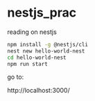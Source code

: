 # nestjs_prac
reading on nestjs

```bash
npm install -g @nestjs/cli
nest new hello-world-nest
cd hello-world-nest
npm run start
```

go to:

http://localhost:3000/
